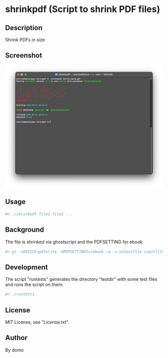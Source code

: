 
# shrinkpdf (Script to shrink PDF files)

## Description

Shrink PDFs in size

## Screenshot

![Screenshot](./Screenshot.png)

## Usage

```Bash
#> ./shrinkpdf file1 file2 ...
```

## Background

The file is shrinked via ghostscript and the PDFSETTING for ebook.

```Bash
#> gs -sDEVICE=pdfwrite -dPDFSETTINGS=/ebook -q -o outputfile inputfile
```

## Development

The script "runtests" generates the directory "testdir" with some test files and runs the script on them:

```Bash
#> ./runtests
```

## License

MIT License, see "License.txt".

## Author

By domo
